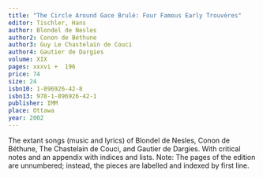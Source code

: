 ```yaml
---
title: "The Circle Around Gace Brulé: Four Famous Early Trouvères"
editor: Tischler, Hans
author: Blondel de Nesles
author2: Conon de Béthune
author3: Guy Le Chastelain de Couci
author4: Gautier de Dargies
volume: XIX
pages: xxxvi +  196
price: 74
size: 24
isbn10: 1-896926-42-8
isbn13: 978-1-896926-42-1
publisher: IMM
place: Ottawa
year: 2002
---
```

The extant songs (music and lyrics) of Blondel de Nesles, Conon de Béthune, The Chastelain de Couci, and Gautier de Dargies. With critical notes and an appendix with indices and lists.  Note: The pages of the edition are unnumbered; instead, the pieces are labelled and indexed by first line.
